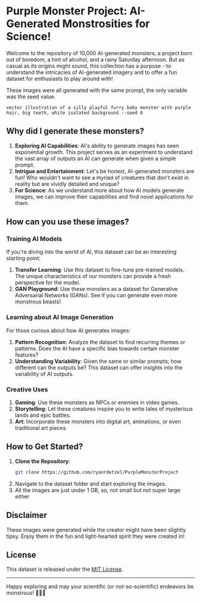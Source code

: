 # Purple Monster Project: AI-Generated Monstrosities for Science!

Welcome to the repository of 10,000 AI-generated monsters, a project born out of boredom, a hint of alcohol, and a rainy Saturday afternoon. But as casual as its origins might sound, this collection has a purpose - to understand the intricacies of AI-generated imagery and to offer a fun dataset for enthusiasts to play around with!

These images were all generated with the same prompt, the only variable was the seed value.

```
vector illustration of a silly playful furry baby monster with purple hair, big teeth, white isolated background --seed 0
```

## Why did I generate these monsters?

1. **Exploring AI Capabilities**: AI's ability to generate images has seen exponential growth. This project serves as an experiment to understand the vast array of outputs an AI can generate when given a simple prompt.
2. **Intrigue and Entertainment**: Let's be honest, AI-generated monsters are fun! Who wouldn't want to see a myriad of creatures that don't exist in reality but are vividly detailed and unique?
3. **For Science**: As we understand more about how AI models generate images, we can improve their capabilities and find novel applications for them.

## How can you use these images?

### Training AI Models

If you're diving into the world of AI, this dataset can be an interesting starting point:

1. **Transfer Learning**: Use this dataset to fine-tune pre-trained models. The unique characteristics of our monsters can provide a fresh perspective for the model.
2. **GAN Playground**: Use these monsters as a dataset for Generative Adversarial Networks (GANs). See if you can generate even more monstrous beasts!

### Learning about AI Image Generation

For those curious about how AI generates images:

1. **Pattern Recognition**: Analyze the dataset to find recurring themes or patterns. Does the AI have a specific bias towards certain monster features?
2. **Understanding Variability**: Given the same or similar prompts, how different can the outputs be? This dataset can offer insights into the variability of AI outputs.

### Creative Uses

1. **Gaming**: Use these monsters as NPCs or enemies in video games.
2. **Storytelling**: Let these creatures inspire you to write tales of mysterious lands and epic battles.
3. **Art**: Incorporate these monsters into digital art, animations, or even traditional art pieces.

## How to Get Started?

1. **Clone the Repository**:
   ```bash
   git clone https://github.com/ryanrdetzel/PurpleMonsterProject
   ```
2. Navigate to the dataset folder and start exploring the images.
3. All the images are just under 1 GB, so, not small but not super large either

## Disclaimer

These images were generated while the creator might have been slightly tipsy. Enjoy them in the fun and light-hearted spirit they were created in!

## License

This dataset is released under the [MIT License](LICENSE).

---

Happy exploring and may your scientific (or not-so-scientific) endeavors be monstrous! 🐉👹🦑
